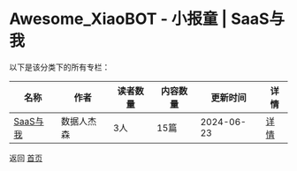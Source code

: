 # Awesome_XiaoBOT - 小报童 | SaaS与我

以下是该分类下的所有专栏：

| 名称 | 作者 | 读者数量 | 内容数量 | 更新时间 | 详情 |
|------|------|----------|----------|----------|------|
| [SaaS与我](https://xiaobot.net/p/saas?refer=0b133df9-27dc-423b-8101-639049001c13) | 数据人杰森 | 3人 | 15篇 |  2024-06-23 | [详情](data/saas.md) |


返回 [首页](../README.md)
